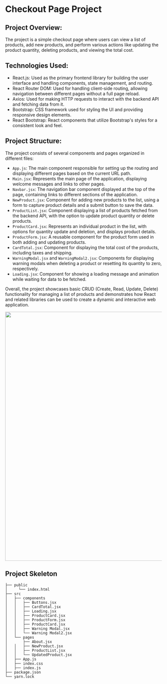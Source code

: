 # Checkout Page Project

## Project Overview:
   The project is a simple checkout page where users can view a list of products, add new products, and perform various actions like updating the product quantity, deleting products, and viewing the total cost.

## Technologies Used:
   - React.js: Used as the primary frontend library for building the user interface and handling components, state management, and routing.
   - React Router DOM: Used for handling client-side routing, allowing navigation between different pages without a full page reload.
   - Axios: Used for making HTTP requests to interact with the backend API and fetching data from it.
   - Bootstrap: CSS framework used for styling the UI and providing responsive design elements.
   - React Bootstrap: React components that utilize Bootstrap's styles for a consistent look and feel.

## Project Structure:
   The project consists of several components and pages organized in different files:

   - `App.js`: The main component responsible for setting up the routing and displaying different pages based on the current URL path.
   - `Main.jsx`: Represents the main page of the application, displaying welcome messages and links to other pages.
   - `Navbar.jsx`: The navigation bar component displayed at the top of the page, containing links to different sections of the application.
   - `NewProduct.jsx`: Component for adding new products to the list, using a form to capture product details and a submit button to save the data.
   - `ProductList.jsx`: Component displaying a list of products fetched from the backend API, with the option to update product quantity or delete products.
   - `ProductCard.jsx`: Represents an individual product in the list, with options for quantity update and deletion, and displays product details.
   - `ProductForm.jsx`: A reusable component for the product form used in both adding and updating products.
   - `CardTotal.jsx`: Component for displaying the total cost of the products, including taxes and shipping.
   - `WarningModal.jsx` and `WarningModal2.jsx`: Components for displaying warning modals when deleting a product or resetting its quantity to zero, respectively.
   - `Loading.jsx`: Component for showing a loading message and animation while waiting for data to be fetched.

Overall, the project showcases basic CRUD (Create, Read, Update, Delete) functionality for managing a list of products and demonstrates how React and related libraries can be used to create a dynamic and interactive web application.
<br>

<img align="center" width="800" src="https://media.giphy.com/media/v1.Y2lkPTc5MGI3NjExaHhtenkxdWh3djFzYmFxMG1mZTh6dHRkaHY5emYyNXF5eTJ3MWJ0MyZlcD12MV9pbnRlcm5hbF9naWZfYnlfaWQmY3Q9Zw/ZdvTR3r2zVffNkCotk/giphy.gif" />

## Project Skeleton
```
├── public
│     └── index.html
├── src
│   ├── components
│   │   ├── Buttons.jsx
│   │   ├── CardTotal.jsx
│   │   ├── Loading.jsx
│   │   ├── ProductCard.jsx
│   │   ├── ProductForm.jsx
│   │   ├── ProductCard.jsx
│   │   ├── Warning Modal.jsx
│   │   └── Warning Modal2.jsx
│   └── pages
│       ├── About.jsx
│   │   ├── NewProduct.jsx
│   │   ├── ProductList.jsx
│   │   └── UpdatedProduct.jsx
│   ├── App.js
│   ├── index.css
│   ├── index.js
├── package.json
└── yarn.lock
```
